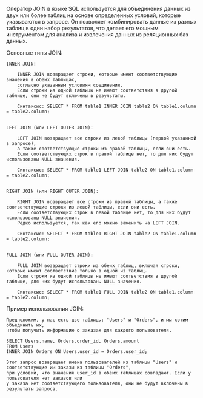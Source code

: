 
Оператор JOIN в языке SQL используется для объединения данных из двух или более таблиц на основе определенных условий, 
которые указываются в запросе. Он позволяет комбинировать данные из разных таблиц в один набор результатов, 
что делает его мощным инструментом для анализа и извлечения данных из реляционных баз данных.


Основные типы JOIN:

    INNER JOIN:

        INNER JOIN возвращает строки, которые имеют соответствующие значения в обеих таблицах, 
        согласно указанным условиям соединения.
        Если строки из одной таблицы не имеют соответствия в другой таблице, они не будут включены в результаты.

        Синтаксис: SELECT * FROM table1 INNER JOIN table2 ON table1.column = table2.column;


    LEFT JOIN (или LEFT OUTER JOIN):

        LEFT JOIN возвращает все строки из левой таблицы (первой указанной в запросе), 
        а также соответствующие строки из правой таблицы, если они есть.
        Если соответствующих строк в правой таблице нет, то для них будут использованы NULL значения.

        Синтаксис: SELECT * FROM table1 LEFT JOIN table2 ON table1.column = table2.column;


    RIGHT JOIN (или RIGHT OUTER JOIN):

        RIGHT JOIN возвращает все строки из правой таблицы, а также соответствующие строки из левой таблицы, если они есть.
        Если соответствующих строк в левой таблице нет, то для них будут использованы NULL значения.
        Редко используется, так как его можно заменить на LEFT JOIN.

        Синтаксис: SELECT * FROM table1 RIGHT JOIN table2 ON table1.column = table2.column;


    FULL JOIN (или FULL OUTER JOIN):

        FULL JOIN возвращает строки из обеих таблиц, включая строки, которые имеют соответствие только в одной из таблиц.
        Если строки из одной таблицы не имеют соответствия в другой таблице, для них будут использованы NULL значения.

        Синтаксис: SELECT * FROM table1 FULL JOIN table2 ON table1.column = table2.column;


Пример использования JOIN:

    Предположим, у нас есть две таблицы: "Users" и "Orders", и мы хотим объединить их, 
    чтобы получить информацию о заказах для каждого пользователя.
    
    SELECT Users.name, Orders.order_id, Orders.amount
    FROM Users
    INNER JOIN Orders ON Users.user_id = Orders.user_id;

    Этот запрос возвращает имена пользователей из таблицы "Users" и соответствующие им заказы из таблицы "Orders", 
    при условии, что значения user_id в обеих таблицах совпадают. Если у пользователя нет заказов или 
    у заказа нет соответствующего пользователя, они не будут включены в результаты запроса.

